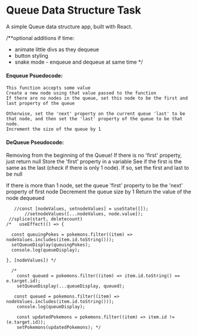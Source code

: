 # Queue Data Structure Task

A simple Queue data structure app, built with React.



/**optional additions if time:
 * animate little divs as they dequeue
 * button styling
 * snake mode - enqueue and dequeue at same time
 */



   
 #### Enqueue Psuedocode:
    This function accepts some value
    Create a new node using that value passed to the function
    If there are no nodes in the queue, set this node to be the first and last property of the queue
  
    Otherwise, set the 'next' property on the current queue 'last' to be that node, and then set the 'last' property of the queue to be that node.
    Increment the size of the queue by 1 


#### DeQueue Pseudocode:
  Removing from the beginning of the Queue!
  If there is no 'first' property, just return null
  Store the 'first' property in a variable
  See if the first is the same as the last (check if there is only 1 node). 
  If so, set the first and last to be null

  If there is more than 1 node, set the queue 'first' property to be the 'next' property of first node
  Decrement the queue size by 1
  Return the value of the node dequeued 


       //const [nodeValues, setnodeValues] = useState([]);
           //setnodeValues([...nodeValues, node.value]);
     //splice(start, deletecount)
    /*   useEffect(() => {
  
      const queuingPokes = pokemons.filter((item) => nodeValues.includes(item.id.toString()));
      setQueueDisplay(queuingPokes);
      console.log(queueDisplay);
  
    }, [nodeValues]) */

      /* 
        const queued = pokemons.filter((item) => item.id.toString() == e.target.id);
        setQueueDisplay(...queueDisplay, queued);
    
       const queued = pokemons.filter((item) => nodeValues.includes(item.id.toString()));
        console.log(queueDisplay);
    
        const updatedPokemons = pokemons.filter((item) => item.id != (e.target.id));
        setPokemons(updatedPokemons); */